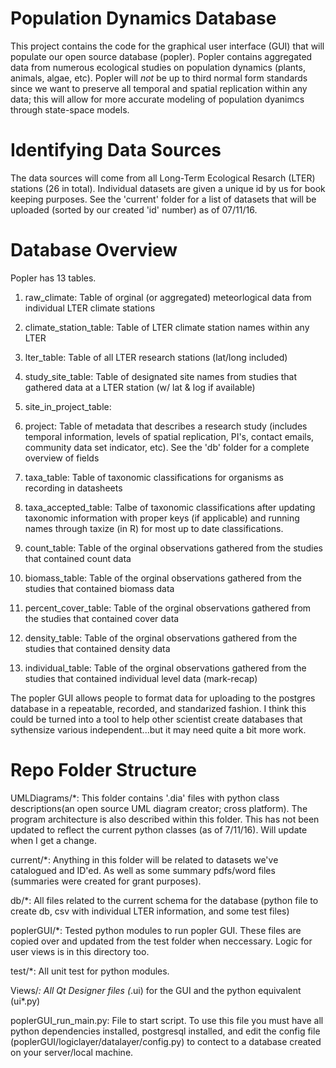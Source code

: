 Population Dynamics Database
============================

This project contains the code for the graphical user interface (GUI) that will populate our open source database (popler). Popler contains aggregated data from numerous ecological studies on population dynamics (plants, animals, algae, etc). Popler will *not* be up to third normal form standards since we want to preserve all temporal and spatial replication within any data; this will allow for more accurate modeling of population dyanimcs through state-space models.

# Identifying Data Sources
 The data sources will come from all Long-Term Ecological Resarch (LTER) stations (26 in total). Individual datasets are given a unique id by us for book keeping purposes. See the 'current' folder for a list of datasets that will be uploaded (sorted by our created 'id' number) as of 07/11/16.
 
# Database Overview
Popler has 13 tables.

1. raw_climate: Table of orginal (or aggregated) meteorlogical data from individual LTER climate stations 

2. climate_station_table: Table of LTER climate station names within any LTER

3. lter_table: Table of all LTER research stations (lat/long included)

4. study_site_table: Table of designated site names from studies that gathered data at a LTER station (w/ lat & log if available)

6. site_in_project_table:

7. project: Table of metadata that describes a research study (includes temporal information, levels of spatial replication, PI's, contact emails, community data set indicator, etc). See the 'db' folder for a complete overview of fields

8. taxa_table: Table of taxonomic classifications for organisms as recording in datasheets

9. taxa_accepted_table: Talbe of taxonomic classifications after updating taxonomic information with proper keys (if applicable) and running names through taxize (in R) for most up to date classifications.

10. count_table: Table of the orginal observations gathered from the studies that contained count data

11. biomass_table: Table of the orginal observations gathered from the studies that contained biomass data

12. percent_cover_table: Table of the orginal observations gathered from the studies that contained cover data

13. density_table: Table of the orginal observations gathered from the studies that contained density data

14. individual_table: Table of the orginal observations gathered from the studies that contained individual level data (mark-recap)


The popler GUI allows people to format data for uploading to the postgres database in a repeatable, recorded, and standarized fashion. I think this could be turned into a tool to help other scientist create databases that sythensize various independent...but it may need quite a bit more work.

# Repo Folder Structure

UMLDiagrams/*: This folder contains '.dia' files with python class descriptions(an open source UML diagram creator; cross platform). 
The program architecture is also described within this folder. This has not been updated to reflect the current python classes (as of 7/11/16). Will update when I get a change.

current/*: Anything in this folder will be related to datasets we've catalogued and ID'ed. As well as some summary pdfs/word files (summaries were created for grant purposes).

db/*: All files related to the current schema for the database (python file to create db, csv with individual LTER information, and some test files)

poplerGUI/*: Tested python modules to run popler GUI. These files are copied over and updated from the test folder when neccessary. Logic for user views is in this directory too.

test/*: All unit test for python modules.

Views/*: All Qt Designer files (*.ui) for the GUI and the python equivalent (ui*.py)

poplerGUI_run_main.py: File to start script. To use this file you must have all python dependencies installed, postgresql installed, and edit the config file (poplerGUI/logiclayer/datalayer/config.py) to contect to a database created on your server/local machine.
